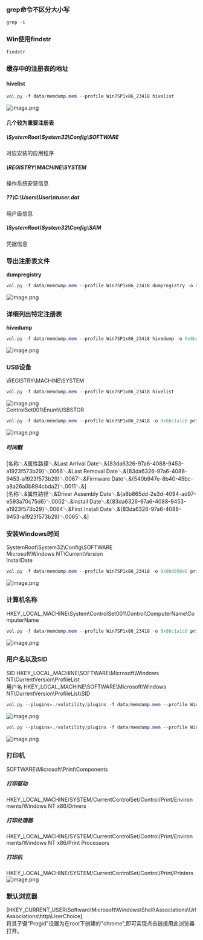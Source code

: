 ### grep命令不区分大小写
```java
grep -i
```
### Win使用findstr
```java
findstr
```
### 缓存中的注册表的地址
#### hivelist
```java
vol.py -f data/memdump.mem --profile Win7SP1x86_23418 hivelist
```
![image.png](./images/20231018_0004333702.png)
#### 几个较为重要注册表
##### \SystemRoot\System32\Config\SOFTWARE
对应安装的应用程序
##### \REGISTRY\MACHINE\SYSTEM
操作系统安装信息
##### \??\C:\Users\User\ntuser.dat
用户级信息
##### \SystemRoot\System32\Config\SAM
凭据信息
### 导出注册表文件
**dumpregistry**
```java
vol.py -f data/memdump.mem --profile Win7SP1x86_23418 dumpregistry -o 0x8bc3c438 --dump data/
```
![image.png](./images/20231018_0004341229.png)
### 详细列出特定注册表
**hivedump**
```java
vol.py -f data/memdump.mem --profile Win7SP1x86_23418 hivedump -o 0x8bd898e8
```
![image.png](./images/20231018_0004368770.png)
### USB设备
\REGISTRY\MACHINE\SYSTEM
```java
vol.py -f data/memdump.mem --profile Win7SP1x86_23418 hivelist
```
![image.png](./images/20231018_0004373805.png)<br />ControlSet001\Enum\USBSTOR
```java
vol.py -f data/memdump.mem --profile Win7SP1x86_23418 -o 0x8bc1a1c0 printkey -K "ControlSet001\Enum\USBsTOR\Disk&Ven_Seagate&Prod_Expansion&Rev_0710\NAA6DT2Z&0"

```
![image.png](./images/20231018_0004386782.png)
##### 时间戳
[名称＼&属性路径＼&Last Arrival Date＼&{83da6326-97a6-4088-9453-a1923f573b29}＼0066＼&Last Removal Date＼&{83da6326-97a6-4088-9453-a1923f573b29}＼0067＼&Firmware Date＼&{540b947e-8b40-45bc-a8a26a0b894cbda2}＼0011＼&]<br />[名称＼&属性路径＼&Driver Assembly Date＼&{a8b865dd-2e3d-4094-ad97-e593a70c75d6}＼0002＼&Install Date＼&{83da6326-97a6-4088-9453-a1923f573b29}＼0064＼&First Install Date＼&{83da6326-97a6-4088-9453-a1923f573b29}＼0065＼&]
### **安装Windows时间**
SystemRoot\System32\Config\SOFTWARE<br />Microsoft\Windows NT\CurrentVersion   <br />InstallDate
```java
vol.py -f data/memdump.mem --profile Win7SP1x86_23418 -o 0x8bd898e8 printkey -K "Microsoft\Windows NT\CurrentVersion" | strings | grep InstallDate
```
![image.png](./images/20231018_0004398696.png)
### 计算机名称
HKEY_LOCAL_MACHINE\System\ControlSet001\Control\ComputerName\ComputerName
```java
vol.py -f data/memdump.mem --profile Win7SP1x86_23418 -o 0x8bc1a1c0 printkey -K "ControlSet001\Control\ComputerName\ComputerName" | strings | grep -i ComputerName
```
![image.png](./images/20231018_0004406857.png)
### 用户名以及SID
SID HKEY_LOCAL_MACHINE\SOFTWARE\Microsoft\Windows NT\CurrentVersion\ProfileList<br />用户名  HKEY_LOCAL_MACHINE\SOFTWARE\Microsoft\Windows NT\CurrentVersion\ProfileList\SID
```java
vol.py --plugins=./volatility/plugins -f data/memdump.mem --profile Win7SP1x86_23418 -o 0x8bd898e8 printkey -K "Microsoft\Windows NT\CurrentVersion\profilelist"
```
![image.png](./images/20231018_0004403447.png)
```java
vol.py --plugins=./volatility/plugins -f data/memdump.mem --profile Win7SP1x86_23418 -o 0x8bd898e8 printkey -K "Microsoft\Windows NT\CurrentVersion\profilelist\S-1-5-21-2316527938-3914680751-2175519146-1002"
```
![image.png](./images/20231018_0004416254.png)
### 打印机
SOFTWARE\Microsoft\Print\Components
##### 打印驱动
HKEY_LOCAL_MACHINE/SYSTEM/CurrentControlSet/Control/Print/Environments/Windows NT x86/Drivers
##### 打印处理器
HKEY_LOCAL_MACHINE/SYSTEM/CurrentControlSet/Control/Print/Environments/Windows NT x86/Print Processors
##### 打印机
HKEY_LOCAL_MACHINE/SYSTEM/CurrentControlSet/Control/Print/Printers<br />![image.png](./images/20231018_0004437536.png)
### 默认浏览器
[HKEY_CURRENT_USER\Software\Microsoft\Windows\Shell\Associations\UrlAssociations\http\UserChoice]<br />将其子键"Progid"设置为在root下创建的"chrome",即可实现点击链接用此浏览器打开。
